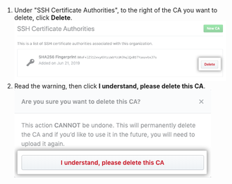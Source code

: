 1. Under "SSH Certificate Authorities", to the right of the CA you want to delete, click **Delete**.
  ![Delete button](/assets/images/help/organizations/ca-delete-button.png)
2. Read the warning, then click **I understand, please delete this CA**.
  ![Delete confirmation button](/assets/images/help/organizations/ca-delete-confirmation.png)
